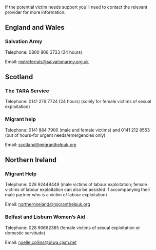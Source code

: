 <div class="govuk-!-padding-bottom-3"></div>

<p class="govuk-body">If the potential victim needs support you'll need to contact the relevant provider for more information.</p>

<div class="govuk-!-padding-bottom-3"></div>

<h2 class="govuk-heading-l">England and Wales</h2>

<h3 class="govuk-heading-m">Salvation Army</h3>

<p class="govuk-body">Telephone: 0800 808 3733 (24 hours)</p>

<p class="govuk-body">Email: <a href="mailto:mstreferrals@salvationarmy.org.uk">mstreferrals@salvationarmy.org.uk</a></p>

<div class="govuk-!-padding-bottom-3"></div>

<h2 class="govuk-heading-l">Scotland</h2>

<h3 class="govuk-heading-m">The TARA Service</h3>

<p class="govuk-body">Telephone: 0141 276 7724 (24 hours) (solely for female victims of sexual exploitation)</p>

<h3 class="govuk-heading-m">Migrant help</h3>

<p class="govuk-body">Telephone: 0141 884 7900 (male and female victims) and 0141 212 8553 (out of hours-for urgent needs/emergencies only)</p>

<p class="govuk-body">Email: <a href="mailto:scotland@migranthelpuk.org">scotland@migranthelpuk.org</a></p>

<div class="govuk-!-padding-bottom-3"></div>

<h2 class="govuk-heading-l">Northern Ireland</h2>

<h3 class="govuk-heading-m">Migrant Help</h3>

<p class="govuk-body">Telephone: 028 92448449 (male victims of labour exploitation; female victims of labour exploitation can also be assisted if accompanying their male partner who is a victim of labour exploitation)</p>

<p class="govuk-body">Email: <a href="mailto:northernireland@migranthelpuk.org">northernireland@migranthelpuk.org</a></p>

<h3 class="govuk-heading-m">Belfast and Lisburn Women’s Aid</h3>

<p class="govuk-body">Telephone: 028 90662385 (female victims of sexual exploitation or domestic servitude)</p>

<p class="govuk-body">Email: <a href="mailto:noelle.collins@blwa.cjsm.net">noelle.collins@blwa.cjsm.net</a></p>

<div class="govuk-!-padding-bottom-1"></div>
